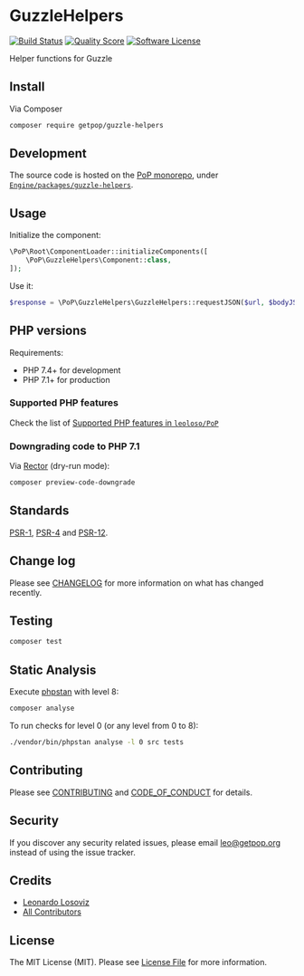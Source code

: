 # GuzzleHelpers

[![Build Status][ico-travis]][link-travis]
[![Quality Score][ico-code-quality]][link-code-quality]
[![Software License][ico-license]](LICENSE.md)

<!--
[![Latest Version on Packagist][ico-version]][link-packagist]
[![Coverage Status][ico-scrutinizer]][link-scrutinizer]
[![Total Downloads][ico-downloads]][link-downloads]
-->

Helper functions for Guzzle

## Install

Via Composer

``` bash
composer require getpop/guzzle-helpers
```

## Development

The source code is hosted on the [PoP monorepo](https://github.com/leoloso/PoP), under [`Engine/packages/guzzle-helpers`](https://github.com/leoloso/PoP/tree/master/layers/Engine/packages/guzzle-helpers).

## Usage

Initialize the component:

``` php
\PoP\Root\ComponentLoader::initializeComponents([
    \PoP\GuzzleHelpers\Component::class,
]);
```

Use it:

```php
$response = \PoP\GuzzleHelpers\GuzzleHelpers::requestJSON($url, $bodyJSONQuery);
```

## PHP versions

Requirements:

- PHP 7.4+ for development
- PHP 7.1+ for production

### Supported PHP features

Check the list of [Supported PHP features in `leoloso/PoP`](https://github.com/leoloso/PoP/#supported-php-features)

### Downgrading code to PHP 7.1

Via [Rector](https://github.com/rectorphp/rector) (dry-run mode):

```bash
composer preview-code-downgrade
```

## Standards

[PSR-1](https://www.php-fig.org/psr/psr-1), [PSR-4](https://www.php-fig.org/psr/psr-4) and [PSR-12](https://www.php-fig.org/psr/psr-12).

## Change log

Please see [CHANGELOG](CHANGELOG.md) for more information on what has changed recently.

## Testing

``` bash
composer test
```

## Static Analysis

Execute [phpstan](https://github.com/phpstan/phpstan) with level 8:

``` bash
composer analyse
```

To run checks for level 0 (or any level from 0 to 8):

``` bash
./vendor/bin/phpstan analyse -l 0 src tests
```

## Contributing

Please see [CONTRIBUTING](CONTRIBUTING.md) and [CODE_OF_CONDUCT](CODE_OF_CONDUCT.md) for details.

## Security

If you discover any security related issues, please email leo@getpop.org instead of using the issue tracker.

## Credits

- [Leonardo Losoviz][link-author]
- [All Contributors][link-contributors]

## License

The MIT License (MIT). Please see [License File](LICENSE.md) for more information.

[ico-version]: https://img.shields.io/packagist/v/getpop/guzzle-helpers.svg?style=flat-square
[ico-license]: https://img.shields.io/badge/license-MIT-brightgreen.svg?style=flat-square
[ico-travis]: https://img.shields.io/travis/getpop/guzzle-helpers/master.svg?style=flat-square
[ico-scrutinizer]: https://img.shields.io/scrutinizer/coverage/g/getpop/guzzle-helpers.svg?style=flat-square
[ico-code-quality]: https://img.shields.io/scrutinizer/g/getpop/guzzle-helpers.svg?style=flat-square
[ico-downloads]: https://img.shields.io/packagist/dt/getpop/guzzle-helpers.svg?style=flat-square

[link-packagist]: https://packagist.org/packages/getpop/guzzle-helpers
[link-travis]: https://travis-ci.org/getpop/guzzle-helpers
[link-scrutinizer]: https://scrutinizer-ci.com/g/getpop/guzzle-helpers/code-structure
[link-code-quality]: https://scrutinizer-ci.com/g/getpop/guzzle-helpers
[link-downloads]: https://packagist.org/packages/getpop/guzzle-helpers
[link-author]: https://github.com/leoloso
[link-contributors]: ../../../../../../contributors
